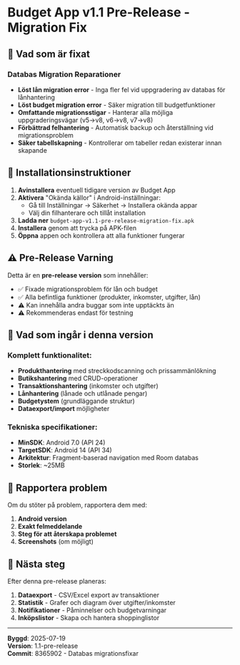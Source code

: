 # Budget App v1.1 Pre-Release - Migration Fix

## 🔧 Vad som är fixat

### Databas Migration Reparationer
- **Löst lån migration error** - Inga fler fel vid uppgradering av databas för lånhantering
- **Löst budget migration error** - Säker migration till budgetfunktioner
- **Omfattande migrationsstigar** - Hanterar alla möjliga uppgraderingsvägar (v5→v8, v6→v8, v7→v8)
- **Förbättrad felhantering** - Automatisk backup och återställning vid migrationsproblem
- **Säker tabellskapning** - Kontrollerar om tabeller redan existerar innan skapande

## 📱 Installationsinstruktioner

1. **Avinstallera** eventuell tidigare version av Budget App
2. **Aktivera** "Okända källor" i Android-inställningar:
   - Gå till Inställningar → Säkerhet → Installera okända appar
   - Välj din filhanterare och tillåt installation
3. **Ladda ner** `budget-app-v1.1-pre-release-migration-fix.apk`
4. **Installera** genom att trycka på APK-filen
5. **Öppna** appen och kontrollera att alla funktioner fungerar

## ⚠️ Pre-Release Varning

Detta är en **pre-release version** som innehåller:
- ✅ Fixade migrationsproblem för lån och budget
- ✅ Alla befintliga funktioner (produkter, inkomster, utgifter, lån)
- ⚠️ Kan innehålla andra buggar som inte upptäckts än
- ⚠️ Rekommenderas endast för testning

## 🔄 Vad som ingår i denna version

### Komplett funktionalitet:
- **Produkthantering** med streckkodscanning och prissammänlökning
- **Butikshantering** med CRUD-operationer
- **Transaktionshantering** (inkomster och utgifter)
- **Lånhantering** (lånade och utlånade pengar)
- **Budgetystem** (grundläggande struktur)
- **Dataexport/import** möjligheter

### Tekniska specifikationer:
- **MinSDK**: Android 7.0 (API 24)
- **TargetSDK**: Android 14 (API 34)
- **Arkitektur**: Fragment-baserad navigation med Room databas
- **Storlek**: ~25MB

## 🐛 Rapportera problem

Om du stöter på problem, rapportera dem med:
1. **Android version**
2. **Exakt felmeddelande**
3. **Steg för att återskapa problemet**
4. **Screenshots** (om möjligt)

## 📝 Nästa steg

Efter denna pre-release planeras:
1. **Dataexport** - CSV/Excel export av transaktioner
2. **Statistik** - Grafer och diagram över utgifter/inkomster
3. **Notifikationer** - Påminnelser och budgetvarningar
4. **Inköpslistor** - Skapa och hantera shoppinglistor

---

**Byggd**: 2025-07-19  
**Version**: 1.1-pre-release  
**Commit**: 8365902 - Databas migrationsfixar